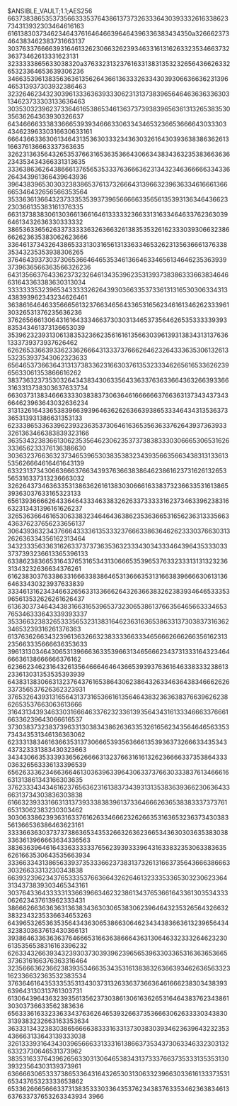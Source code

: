 $ANSIBLE_VAULT;1.1;AES256
66373838653537356633353764386137373263336430393332616338623734313932303464616163
6161383037346234643761646466396464396336383434350a326662373464383462383731663137
30376337666639316461326230663262393463316131626332353466373236373462613331623131
3233333865633038320a376332313237616331383135323265643662633265323364653639306236
34663539613835636361356264366136333263343039306636636231396465313937303932386463
32326462343230396133363639333062313137383965646463636336303134623733303133636463
30353032396237336461653865346136373739383965636131326538353035636264363930326637
64346666333833666539393466633063343465323665366664303330343462396330316630633161
66643663363061346431353630333234363032616430393638386362613166376136663337363635
32623136356432653537663165363536643066343834363235383663636234353434366331313635
33363863626438666137656535333763666362313432346366666334336264343961366439643936
39643839653030323838653761373266643139663239636334616661366665346432656566353564
35336361366432373335353937396566666335656135393136346436623230366135383161376335
66313738383061303661366164613333323663313163346463376236303964613432636330333332
38653633656263373333363263663261383535326162333039306632386662623635383062623666
33646137343264386533313031656131336334653262313563666137633835343235353938306265
37646439373037306536646465353461366463346561346462353639393739636566363566326236
64313566376433623732326461343539623531393738386333663834646631643363383630313034
33333335323965343333326264393036633537336131316530306334313438393962343234626461
36386164646335666561323766346564336531656234616134626233396130326531376235636236
37626566613064316164333466373030313465373564626535333339393835343461373136653039
35396232393130613835323662356161613566303961393138343131376361333739373937626462
62626533663933623362666431333737666264623264333635306132613532353937343062323633
65646537366364313137383362316630376135323334626561653362623965633061353866616262
38373632373530326434383430633564336337636336643632663933663163313738303637633734
66303731383466633330383837306364616666663766363137343437343664623963643032636234
31313261643365383966393964636262636639386533346434313536373365313931386631353133
62333865336339623932363537306461636535636337626439373639333261363466383839323166
36353432383661306235356462306235373738383330306665306531626333656233376136386630
30363237663632373465396530383538323439356635663438313133613535626664616461643139
63323137343066366637663439376366383864623861623731626132653565316337313236663032
32626437346363353138636261613830306661633837323663353161386539363037633165323133
65613936666264336464333463383262633733333162373463396238316632313431396161626237
32653636646165306338323464643638623536366531656236313335663436376237656233656137
30643936323437666433336135333237666338636462623330376630313262636334356162313464
34323335633631626337373736353632333430343334643964353330333737393236613365396133
63386238366531643765316534313066653539653763323331313132323631343232636634376261
61623830376338633166633838646531366635313166383966663061313664633430323937633839
33346131623434663265633133666264326366383262383934646533353965613532626261626437
61363037346434383166316539653732306538613766356465663334653765346333643339393337
35336632383265333565323138316462363163653863313730383731636234653239316261376363
61376362663432396136326632383333663334656662666266356162313235663335666636353633
39613130346430653139666363353966313465666234373133316432346466636138666666376162
62366234623164326135646664646436653939376361646338333238613233613031353535393939
64383138306631323764376165386430623864326334636438346662626337356537626362323931
37653264393131656431373165366161356464383236363837663962623862653537663063613666
31643134393463303166646337623233613935643431613334666337666166336239643066616537
37303837323837396331303834386263633532616562343564646563353734343531346136363062
62333138346163663531373066653935636661353936373266633435343437323331383430323663
34343066353339336562666631323766316161326236666337353864333036326563336133396539
65626333623466366461303639633964306337376630333837613466616631313861343166303635
37623334343461623765636231613837343931313538363936623063643366313734303836303838
61663239333166313137393338383961373364666263653838333737376165313062383230303462
30306338623936316337616263346662326266353163653236373430383561366536386463623161
33336636303737373863653435326632636236653436303036353830383363613966663634336563
38363639646164336333333765623939333964316338323530633836356261663530643535663934
33366334313865633937353336623738313732613166373564366638666330326633313230343838
66393239623437653335376636643262646132333533653032306233643134373839303465343161
30376433643333313366396634623238613437653661643361303534333062623437613962333431
38666266363636313638343630306538306239646432353265643266323832343235336634653263
64396532653635356434363065386630646234343836636132396564343238303637613430366131
39386463363636376466653166363866643631306463323332646232306135356538316163396232
62633432663934323930373039396239656539633033653163636536653736316166376363316464
32356663623662383935346635343531613838326366393462636563323162336632363532383534
37636461643533353531343037313263363736636461666238303438393639643130313761303731
61306439643632393561356237303861306163626531646438376234386130303736633562383636
65633361633233633437636264653932663735366630626333303438303139383232663163353634
36333134323830386566663833316331373038303934623639643232353436663133643139333038
32613339316434303965666331333161386637353437306334633230313263323730646531373962
38353163376439626563303130646538343137333766373533313535313039323564303139373961
63666630653337386533643164326530313063323966303361613337353165343765323333653862
65336266656663373138353330336435376234383763353462363834613637633737653263343934
3966
